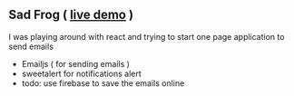 ## Sad Frog ( [live demo](https://oaattia.github.io/sad) )

I was playing around with react and trying to start one page application to send emails

- Emailjs ( for sending emails ) 
- sweetalert for notifications alert 
- todo: use firebase to save the emails online 
